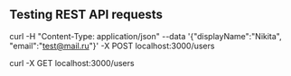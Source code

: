 ## Testing REST API requests

curl -H "Content-Type: application/json" --data '{"displayName":"Nikita", "email":"test@mail.ru"}' -X POST localhost:3000/users

curl -X GET localhost:3000/users
